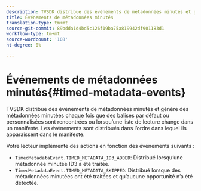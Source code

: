```yaml
---
description: TVSDK distribue des événements de métadonnées minutés et génère des métadonnées minutées chaque fois que des balises par défaut ou personnalisées sont rencontrées ou lorsqu’une liste de lecture change dans un manifeste. Les événements sont distribués dans l’ordre dans lequel ils apparaissent dans le manifeste.
title: Événements de métadonnées minutés
translation-type: tm+mt
source-git-commit: 89bdda1d4bd5c126f19ba75a819942df901183d1
workflow-type: tm+mt
source-wordcount: '108'
ht-degree: 0%

---
```



# Événements de métadonnées minutés{#timed-metadata-events}

TVSDK distribue des événements de métadonnées minutés et génère des métadonnées minutées chaque fois que des balises par défaut ou personnalisées sont rencontrées ou lorsqu’une liste de lecture change dans un manifeste. Les événements sont distribués dans l’ordre dans lequel ils apparaissent dans le manifeste.

Votre lecteur implémente des actions en fonction des événements suivants :

* `TimedMetadataEvent.TIMED_METADATA_ID3_ADDED`: Distribué lorsqu’une métadonnée minutée ID3 a été traitée.
* `TimedMetadataEvent.TIMED_METADATA_SKIPPED`: Distribué lorsque des métadonnées minutées ont été traitées et qu’aucune opportunité n’a été détectée.

